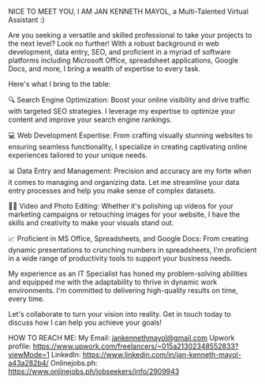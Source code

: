 NICE TO MEET YOU, I AM JAN KENNETH MAYOL, a Multi-Talented Virtual Assistant :) 

Are you seeking a versatile and skilled professional to take your projects to the next level? Look no further! With a robust background in web development, data entry, SEO, and proficient in a myriad of software platforms 
including Microsoft Office, spreadsheet applications, Google Docs, and more, I bring a wealth of expertise to every task.

Here's what I bring to the table:

🔍 Search Engine Optimization: Boost your online visibility and drive traffic with targeted SEO strategies. I leverage my expertise to optimize your content and improve your search engine rankings.

💻 Web Development Expertise: From crafting visually stunning websites to ensuring seamless functionality, I specialize in creating captivating online experiences tailored to your unique needs.

📊 Data Entry and Management: Precision and accuracy are my forte when it comes to managing and organizing data. Let me streamline your data entry processes and help you make sense of complex datasets.

🎥📸 Video and Photo Editing: Whether it's polishing up videos for your marketing campaigns or retouching images for your website, I have the skills and creativity to make your visuals stand out.

📈 Proficient in MS Office, Spreadsheets, and Google Docs: From creating dynamic presentations to crunching numbers in spreadsheets, I'm proficient in a wide range of productivity tools to support your business needs.

My experience as an IT Specialist has honed my problem-solving abilities and equipped me with the adaptability to thrive in dynamic work environments. I'm committed to delivering high-quality results on time, every time.

Let's collaborate to turn your vision into reality. Get in touch today to discuss how I can help you achieve your goals!


HOW TO REACH ME:
My Email: jankennethmayol@gmail.com
Upwork profile: https://www.upwork.com/freelancers/~015a21302348552833?viewMode=1
LinkedIn: https://www.linkedin.com/in/jan-kenneth-mayol-a43a282b4/
Onlinejobs.ph: https://www.onlinejobs.ph/jobseekers/info/2909943


